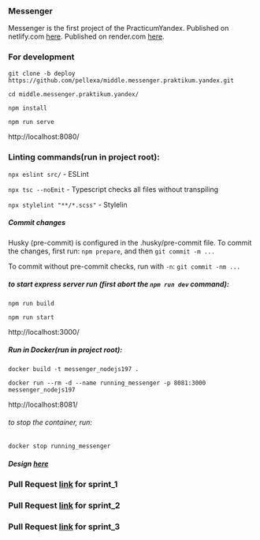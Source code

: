 ### Messenger
Messenger is the first project of the PracticumYandex.
Published on netlify.com [here](https://poetic-choux-99c746.netlify.app/).
Published on render.com [here](https://ya-p-messenger.onrender.com/).

### For development
`git clone -b deploy https://github.com/pellexa/middle.messenger.praktikum.yandex.git`

`cd middle.messenger.praktikum.yandex/`

`npm install`

`npm run serve`

http://localhost:8080/

### Linting commands(run in project root):
`npx eslint src/` - ESLint

`npx tsc --noEmit` - Typescript checks all files without transpiling

`npx stylelint "**/*.scss"` - Stylelin

##### Commit changes
Husky (pre-commit) is configured in the .husky/pre-commit file.
To commit the changes, first run:
`npm prepare`, and then `git commit -m ...`

To commit without pre-commit checks, run with `-n`:
`git commit -nm ...`

##### to start express server run (first abort the `npm run dev` command):
`npm run build`

`npm run start`

http://localhost:3000/


##### Run in Docker(run in project root):
`docker build -t messenger_nodejs197 .`

`docker run --rm -d --name running_messenger -p 8081:3000 messenger_nodejs197`

http://localhost:8081/

###### to stop the container, run:
`docker stop running_messenger`


##### Design [here](https://www.figma.com/file/jF5fFFzgGOxQeB4CmKWTiE/Chat_external_link?node-id=0%3A1&t=hIQYbJRUQXfQOe13-0)

### Pull Request [link](https://github.com/pellexa/middle.messenger.praktikum.yandex/pull/2) for sprint_1
### Pull Request [link](https://github.com/pellexa/middle.messenger.praktikum.yandex/pull/3) for sprint_2
### Pull Request [link](https://github.com/pellexa/middle.messenger.praktikum.yandex/pull/4) for sprint_3
